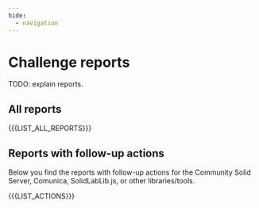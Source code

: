 ```yaml
---
hide:
  - navigation
---
```


# Challenge reports

TODO: explain reports.

## All reports

{{{LIST_ALL_REPORTS}}}

## Reports with follow-up actions

Below you find the reports with follow-up actions for
the Community Solid Server, Comunica, SolidLabLib.js, or other libraries/tools.

{{{LIST_ACTIONS}}}
